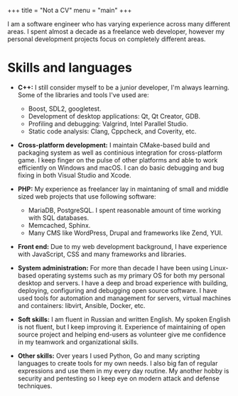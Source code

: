 +++
title = "Not a CV"
menu = "main"
+++

I am a software engineer who has varying experience across many different areas. I spent almost a decade as a freelance web developer, however my personal development projects focus on completely different areas.

# Skills and languages

* **C++:** I still consider myself to be a junior developer, I'm always learning. Some of the libraries and tools I've used are:

  * Boost, SDL2, googletest.
  * Development of desktop applications: Qt, Qt Creator, GDB.
  * Profiling and debugging: Valgrind, Intel Parallel Studio.
  * Static code analysis: Clang, Cppcheck, and Coverity, etc.

* **Cross-platform development:** I maintain CMake-based build and packaging system as well as continious integration for cross-platform game. I keep finger on the pulse of other platforms and able to work efficiently on Windows and macOS. I can do basic debugging and bug fixing in both Visual Studio and Xcode.
* **PHP:** My experience as freelancer lay in maintaning of small and middle sized web projects that use following software:
  * MariaDB, PostgreSQL. I spent reasonable amount of time working with SQL databases.
  * Memcached, Sphinx.
  * Many CMS like WordPress, Drupal and frameworks like Zend, YUI.
* **Front end:** Due to my web development background, I have experience with JavaScript, CSS and many frameworks and libraries.
* **System administration:** For more than decade I have been using Linux-based operating systems such as my primary OS for both my personal desktop and servers. I have a deep and broad experience with building, deploying, configuring and debugging open source software. I have used tools for automation and management for servers, virtual machines and containers: libvirt, Ansible, Docker, etc.
* **Soft skills:** I am fluent in Russian and written English. My spoken English is not fluent, but I keep improving it. Experience of maintaining of open source project and helping end-users as volunteer give me  confidence in my teamwork and organizational skills.
* **Other skills:** Over years I used Python, Go and many scripting languages to create tools for my own needs. I also big fan of regular expressions and use them in my every day routine. My another hobby is security and pentesting so I keep eye on modern attack and defense techniques.